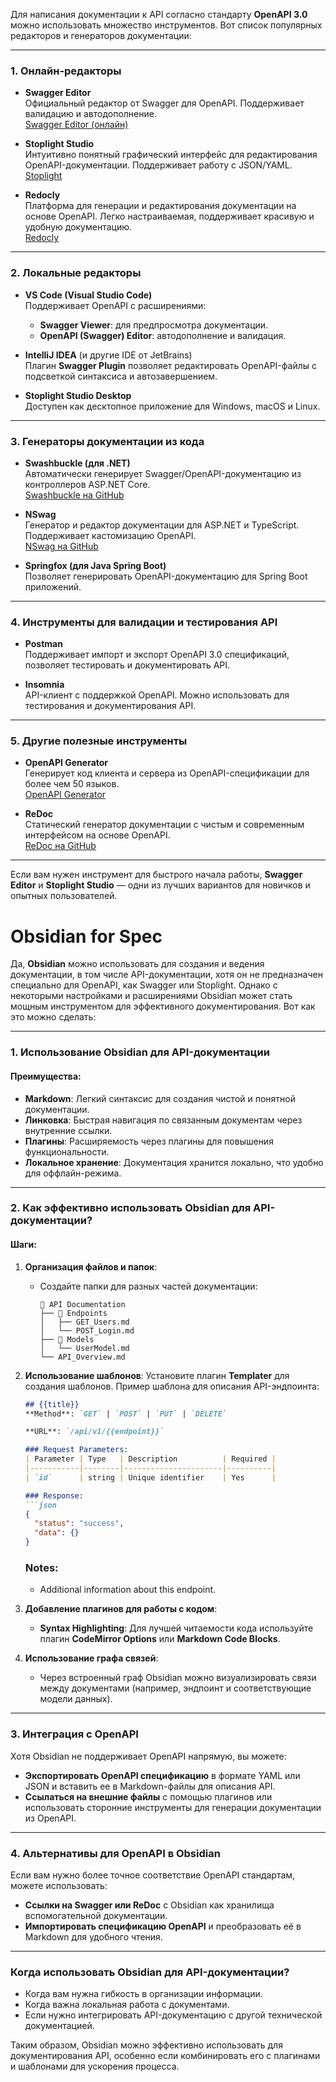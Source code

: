 Для написания документации к API согласно стандарту **OpenAPI 3.0** можно использовать множество инструментов. Вот список популярных редакторов и генераторов документации:

---

### **1. Онлайн-редакторы**

- **Swagger Editor**  
    Официальный редактор от Swagger для OpenAPI. Поддерживает валидацию и автодополнение.  
    [Swagger Editor (онлайн)](https://editor.swagger.io/)
    
- **Stoplight Studio**  
    Интуитивно понятный графический интерфейс для редактирования OpenAPI-документации. Поддерживает работу с JSON/YAML.  
    [Stoplight](https://stoplight.io/studio/)
    
- **Redocly**  
    Платформа для генерации и редактирования документации на основе OpenAPI. Легко настраиваемая, поддерживает красивую и удобную документацию.  
    [Redocly](https://redoc.ly/)
    

---

### **2. Локальные редакторы**

- **VS Code (Visual Studio Code)**  
    Поддерживает OpenAPI с расширениями:
    
    - **Swagger Viewer**: для предпросмотра документации.
    - **OpenAPI (Swagger) Editor**: автодополнение и валидация.
- **IntelliJ IDEA** (и другие IDE от JetBrains)  
    Плагин **Swagger Plugin** позволяет редактировать OpenAPI-файлы с подсветкой синтаксиса и автозавершением.
    
- **Stoplight Studio Desktop**  
    Доступен как десктопное приложение для Windows, macOS и Linux.
    

---

### **3. Генераторы документации из кода**

- **Swashbuckle (для .NET)**  
    Автоматически генерирует Swagger/OpenAPI-документацию из контроллеров ASP.NET Core.  
    [Swashbuckle на GitHub](https://github.com/domaindrivendev/Swashbuckle.AspNetCore)
    
- **NSwag**  
    Генератор и редактор документации для ASP.NET и TypeScript. Поддерживает кастомизацию OpenAPI.  
    [NSwag на GitHub](https://github.com/RicoSuter/NSwag)
    
- **Springfox (для Java Spring Boot)**  
    Позволяет генерировать OpenAPI-документацию для Spring Boot приложений.
    

---

### **4. Инструменты для валидации и тестирования API**

- **Postman**  
    Поддерживает импорт и экспорт OpenAPI 3.0 спецификаций, позволяет тестировать и документировать API.
    
- **Insomnia**  
    API-клиент с поддержкой OpenAPI. Можно использовать для тестирования и документирования API.
    

---

### **5. Другие полезные инструменты**

- **OpenAPI Generator**  
    Генерирует код клиента и сервера из OpenAPI-спецификации для более чем 50 языков.  
    [OpenAPI Generator](https://openapi-generator.tech/)
    
- **ReDoc**  
    Статический генератор документации с чистым и современным интерфейсом на основе OpenAPI.  
    [ReDoc на GitHub](https://github.com/Redocly/redoc)
    

---

Если вам нужен инструмент для быстрого начала работы, **Swagger Editor** и **Stoplight Studio** — одни из лучших вариантов для новичков и опытных пользователей.

# Obsidian for Spec

Да, **Obsidian** можно использовать для создания и ведения документации, в том числе API-документации, хотя он не предназначен специально для OpenAPI, как Swagger или Stoplight. Однако с некоторыми настройками и расширениями Obsidian может стать мощным инструментом для эффективного документирования. Вот как это можно сделать:

---

### **1. Использование Obsidian для API-документации**

#### Преимущества:

- **Markdown**: Легкий синтаксис для создания чистой и понятной документации.
- **Линковка**: Быстрая навигация по связанным документам через внутренние ссылки.
- **Плагины**: Расширяемость через плагины для повышения функциональности.
- **Локальное хранение**: Документация хранится локально, что удобно для оффлайн-режима.

---

### **2. Как эффективно использовать Obsidian для API-документации?**

#### Шаги:

1. **Организация файлов и папок**:
    
    - Создайте папки для разных частей документации:
        
        ```
        📂 API Documentation
        ├── 📁 Endpoints
        │   ├── GET_Users.md
        │   └── POST_Login.md
        ├── 📁 Models
        │   └── UserModel.md
        └── API_Overview.md
        ```
        
2. **Использование шаблонов**: Установите плагин **Templater** для создания шаблонов. Пример шаблона для описания API-эндпоинта:
    
    ````markdown
    ## {{title}}
    **Method**: `GET` | `POST` | `PUT` | `DELETE`
    
    **URL**: `/api/v1/{{endpoint}}`
    
    ### Request Parameters:
    | Parameter | Type   | Description          | Required |
    |-----------|--------|----------------------|----------|
    | `id`      | string | Unique identifier    | Yes      |
    
    ### Response:
    ```json
    {
      "status": "success",
      "data": {}
    }
    ````
    
    ### Notes:
    
    - Additional information about this endpoint.
    
3. **Добавление плагинов для работы с кодом**:
    
    - **Syntax Highlighting**: Для лучшей читаемости кода используйте плагин **CodeMirror Options** или **Markdown Code Blocks**.
4. **Использование графа связей**:
    
    - Через встроенный граф Obsidian можно визуализировать связи между документами (например, эндпоинт и соответствующие модели данных).

---

### **3. Интеграция с OpenAPI**

Хотя Obsidian не поддерживает OpenAPI напрямую, вы можете:

- **Экспортировать OpenAPI спецификацию** в формате YAML или JSON и вставить ее в Markdown-файлы для описания API.
- **Ссылаться на внешние файлы** с помощью плагинов или использовать сторонние инструменты для генерации документации из OpenAPI.

---

### **4. Альтернативы для OpenAPI в Obsidian**

Если вам нужно более точное соответствие OpenAPI стандартам, можете использовать:

- **Ссылки на Swagger или ReDoc** с Obsidian как хранилища вспомогательной документации.
- **Импортировать спецификацию OpenAPI** и преобразовать её в Markdown для удобного чтения.

---

### **Когда использовать Obsidian для API-документации?**

- Когда вам нужна гибкость в организации информации.
- Когда важна локальная работа с документами.
- Если нужно интегрировать API-документацию с другой технической документацией.

Таким образом, Obsidian можно эффективно использовать для документирования API, особенно если комбинировать его с плагинами и шаблонами для ускорения процесса.